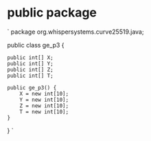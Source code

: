 # public package
`
package org.whispersystems.curve25519.java;

public class ge_p3 {

    public int[] X;
    public int[] Y;
    public int[] Z;
    public int[] T;

    public ge_p3() {
        X = new int[10];
        Y = new int[10];
        Z = new int[10];
        T = new int[10];
    }
}
`
